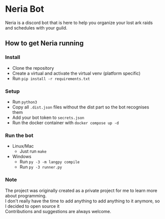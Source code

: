 # Neria Bot
Neria is a discord bot that is here to help you organize your lost ark raids and schedules with your guild.

## How to get Neria running
### Install
 - Clone the repository
 - Create a virtual and activate the virtual venv (platform specific)
 - Run `pip install -r requirements.txt`

### Setup
 - Run `python3 `
 - Copy all `.dist.json` files without the dist part so the bot recognises them
 - Add your bot token to `secrets.json`
 - Run the docker container with `docker compose up -d`

### Run the bot
 - Linux/Mac
   - Just run `make`
 - Windows
   - Run `py -3 -m langpy compile`
   - Run `py -3 runner.py`

### Note
The project was originally created as a private project for me to learn more about programming. <br>
I don't really have the time to add anything to add anything to it anymore, so I decided to open source it <br>
Contributions and suggestions are always welcome.
